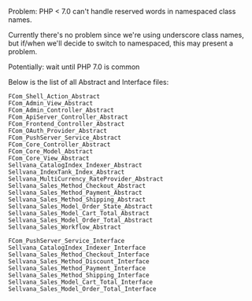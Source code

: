 Problem: PHP < 7.0 can't handle reserved words in namespaced class names.

Currently there's no problem since we're using underscore class names, but if/when we'll decide to switch to namespaced, this may present a problem.

Potentially: wait until PHP 7.0 is common 

Below is the list of all Abstract and Interface files:

    FCom_Shell_Action_Abstract
    FCom_Admin_View_Abstract
    FCom_Admin_Controller_Abstract
    FCom_ApiServer_Controller_Abstract
    FCom_Frontend_Controller_Abstract
    FCom_OAuth_Provider_Abstract
    FCom_PushServer_Service_Abstract
    FCom_Core_Controller_Abstract
    FCom_Core_Model_Abstract
    FCom_Core_View_Abstract
    Sellvana_CatalogIndex_Indexer_Abstract
    Sellvana_IndexTank_Index_Abstract
    Sellvana_MultiCurrency_RateProvider_Abstract
    Sellvana_Sales_Method_Checkout_Abstract
    Sellvana_Sales_Method_Payment_Abstract
    Sellvana_Sales_Method_Shipping_Abstract
    Sellvana_Sales_Model_Order_State_Abstract
    Sellvana_Sales_Model_Cart_Total_Abstract
    Sellvana_Sales_Model_Order_Total_Abstract
    Sellvana_Sales_Workflow_Abstract
    
    FCom_PushServer_Service_Interface
    Sellvana_CatalogIndex_Indexer_Interface
    Sellvana_Sales_Method_Checkout_Interface
    Sellvana_Sales_Method_Discount_Interface
    Sellvana_Sales_Method_Payment_Interface
    Sellvana_Sales_Method_Shipping_Interface
    Sellvana_Sales_Model_Cart_Total_Interface
    Sellvana_Sales_Model_Order_Total_Interface